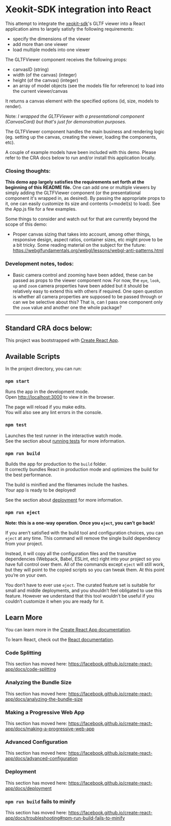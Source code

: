 # Xeokit-SDK integration into React

This attempt to integrate the [xeokit-sdk](https://github.com/xeokit/xeokit-sdk)'s GLTF viewer into a React application aims to largely satisfy the following requirements:

- specify the dimensions of the viewer
- add more than one viewer
- load multiple models into one viewer

The GLTFViewer component receives the following props:

- canvasID (string)
- width (of the canvas) (integer)
- height (of the canvas) (integer)
- an array of model objects (see the models file for reference) to load into the current viewer/canvas

It returns a canvas element with the specified options (id, size, models to render).

Note: *I wrapped the GLTFViewer with a presentational component (CanvasCard) but that's just for demonstration purposes.*

The GLTFViewer component handles the main business and rendering logic (eg. setting up the canvas, creating the viewer, loading the components, etc).

A couple of example models have been included with this demo. Please refer to the CRA docs below to run and/or install this application locally.

### Closing thoughts:
**This demo app largely satisfies the requirements set forth at the beginning of this README file.** One can add one or multiple viewers by simply adding the GLTFViewer component (or the presentational component it's wrapped in, as desired). By passing the appropriate props to it, one can easily customize its size and contents (=model(s) to load). See the App.js file for a few examples.

Some things to consider and watch out for that are currently beyond the scope of this demo:

- Proper canvas sizing that takes into account, among other things, responsive design, aspect ratios, container sizes, etc might prove to be a bit tricky. Some reading material on the subject for the future: https://webglfundamentals.org/webgl/lessons/webgl-anti-patterns.html


### Development notes, todos:
- Basic camera control and zooming have been added, these can be passed as props to the viewer component now. For now, the ```eye```, ```look```, ```up``` and ```zoom``` camera properties have been added but it should be relatively easy to extend this with others if required. One open question is whether all camera properties are supposed to be passed through or can we be selective about this? That is, can I pass one component only the ```zoom``` value and another one the whole package?
___

## Standard CRA docs below:
This project was bootstrapped with [Create React App](https://github.com/facebook/create-react-app).

## Available Scripts

In the project directory, you can run:

### `npm start`

Runs the app in the development mode.<br>
Open [http://localhost:3000](http://localhost:3000) to view it in the browser.

The page will reload if you make edits.<br>
You will also see any lint errors in the console.

### `npm test`

Launches the test runner in the interactive watch mode.<br>
See the section about [running tests](https://facebook.github.io/create-react-app/docs/running-tests) for more information.

### `npm run build`

Builds the app for production to the `build` folder.<br>
It correctly bundles React in production mode and optimizes the build for the best performance.

The build is minified and the filenames include the hashes.<br>
Your app is ready to be deployed!

See the section about [deployment](https://facebook.github.io/create-react-app/docs/deployment) for more information.

### `npm run eject`

**Note: this is a one-way operation. Once you `eject`, you can’t go back!**

If you aren’t satisfied with the build tool and configuration choices, you can `eject` at any time. This command will remove the single build dependency from your project.

Instead, it will copy all the configuration files and the transitive dependencies (Webpack, Babel, ESLint, etc) right into your project so you have full control over them. All of the commands except `eject` will still work, but they will point to the copied scripts so you can tweak them. At this point you’re on your own.

You don’t have to ever use `eject`. The curated feature set is suitable for small and middle deployments, and you shouldn’t feel obligated to use this feature. However we understand that this tool wouldn’t be useful if you couldn’t customize it when you are ready for it.

## Learn More

You can learn more in the [Create React App documentation](https://facebook.github.io/create-react-app/docs/getting-started).

To learn React, check out the [React documentation](https://reactjs.org/).

### Code Splitting

This section has moved here: https://facebook.github.io/create-react-app/docs/code-splitting

### Analyzing the Bundle Size

This section has moved here: https://facebook.github.io/create-react-app/docs/analyzing-the-bundle-size

### Making a Progressive Web App

This section has moved here: https://facebook.github.io/create-react-app/docs/making-a-progressive-web-app

### Advanced Configuration

This section has moved here: https://facebook.github.io/create-react-app/docs/advanced-configuration

### Deployment

This section has moved here: https://facebook.github.io/create-react-app/docs/deployment

### `npm run build` fails to minify

This section has moved here: https://facebook.github.io/create-react-app/docs/troubleshooting#npm-run-build-fails-to-minify
